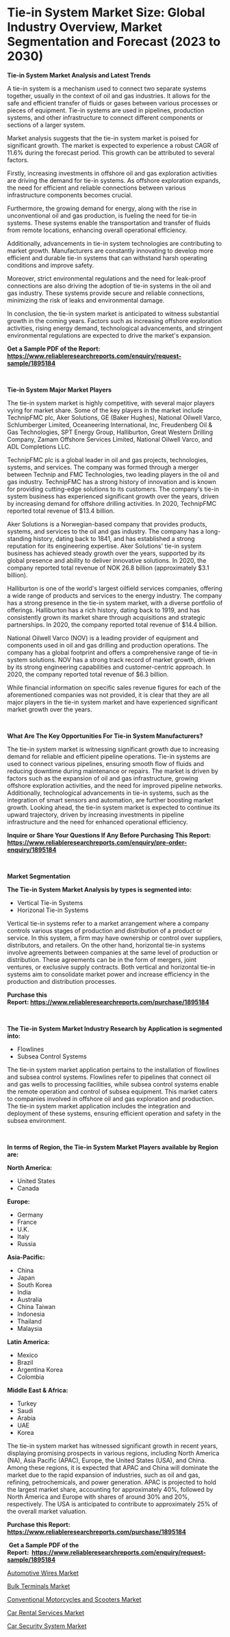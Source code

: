 <p><h1>Tie-in System Market Size: Global Industry Overview, Market Segmentation and Forecast (2023 to 2030)</h1></p><p><strong>Tie-in System Market Analysis and Latest Trends</strong></p>
<p><p>A tie-in system is a mechanism used to connect two separate systems together, usually in the context of oil and gas industries. It allows for the safe and efficient transfer of fluids or gases between various processes or pieces of equipment. Tie-in systems are used in pipelines, production systems, and other infrastructure to connect different components or sections of a larger system.</p><p>Market analysis suggests that the tie-in system market is poised for significant growth. The market is expected to experience a robust CAGR of 11.6% during the forecast period. This growth can be attributed to several factors.</p><p>Firstly, increasing investments in offshore oil and gas exploration activities are driving the demand for tie-in systems. As offshore exploration expands, the need for efficient and reliable connections between various infrastructure components becomes crucial.</p><p>Furthermore, the growing demand for energy, along with the rise in unconventional oil and gas production, is fueling the need for tie-in systems. These systems enable the transportation and transfer of fluids from remote locations, enhancing overall operational efficiency.</p><p>Additionally, advancements in tie-in system technologies are contributing to market growth. Manufacturers are constantly innovating to develop more efficient and durable tie-in systems that can withstand harsh operating conditions and improve safety.</p><p>Moreover, strict environmental regulations and the need for leak-proof connections are also driving the adoption of tie-in systems in the oil and gas industry. These systems provide secure and reliable connections, minimizing the risk of leaks and environmental damage.</p><p>In conclusion, the tie-in system market is anticipated to witness substantial growth in the coming years. Factors such as increasing offshore exploration activities, rising energy demand, technological advancements, and stringent environmental regulations are expected to drive the market's expansion.</p></p>
<p><strong>Get a Sample PDF of the Report:&nbsp; <a href="https://www.reliableresearchreports.com/enquiry/request-sample/1895184">https://www.reliableresearchreports.com/enquiry/request-sample/1895184</a></strong></p>
<p>&nbsp;</p>
<p><strong>Tie-in System Major Market Players</strong></p>
<p><p>The tie-in system market is highly competitive, with several major players vying for market share. Some of the key players in the market include TechnipFMC plc, Aker Solutions, GE (Baker Hughes), National Oilwell Varco, Schlumberger Limited, Oceaneering International, Inc, Freudenberg Oil & Gas Technologies, SPT Energy Group, Halliburton, Great Western Drilling Company, Zamam Offshore Services Limited, National Oilwell Varco, and ADL Completions LLC.</p><p>TechnipFMC plc is a global leader in oil and gas projects, technologies, systems, and services. The company was formed through a merger between Technip and FMC Technologies, two leading players in the oil and gas industry. TechnipFMC has a strong history of innovation and is known for providing cutting-edge solutions to its customers. The company's tie-in system business has experienced significant growth over the years, driven by increasing demand for offshore drilling activities. In 2020, TechnipFMC reported total revenue of $13.4 billion.</p><p>Aker Solutions is a Norwegian-based company that provides products, systems, and services to the oil and gas industry. The company has a long-standing history, dating back to 1841, and has established a strong reputation for its engineering expertise. Aker Solutions' tie-in system business has achieved steady growth over the years, supported by its global presence and ability to deliver innovative solutions. In 2020, the company reported total revenue of NOK 26.8 billion (approximately $3.1 billion).</p><p>Halliburton is one of the world's largest oilfield services companies, offering a wide range of products and services to the energy industry. The company has a strong presence in the tie-in system market, with a diverse portfolio of offerings. Halliburton has a rich history, dating back to 1919, and has consistently grown its market share through acquisitions and strategic partnerships. In 2020, the company reported total revenue of $14.4 billion.</p><p>National Oilwell Varco (NOV) is a leading provider of equipment and components used in oil and gas drilling and production operations. The company has a global footprint and offers a comprehensive range of tie-in system solutions. NOV has a strong track record of market growth, driven by its strong engineering capabilities and customer-centric approach. In 2020, the company reported total revenue of $6.3 billion.</p><p>While financial information on specific sales revenue figures for each of the aforementioned companies was not provided, it is clear that they are all major players in the tie-in system market and have experienced significant market growth over the years.</p></p>
<p>&nbsp;</p>
<p><strong>What Are The Key Opportunities For Tie-in System Manufacturers?</strong></p>
<p><p>The tie-in system market is witnessing significant growth due to increasing demand for reliable and efficient pipeline operations. Tie-in systems are used to connect various pipelines, ensuring smooth flow of fluids and reducing downtime during maintenance or repairs. The market is driven by factors such as the expansion of oil and gas infrastructure, growing offshore exploration activities, and the need for improved pipeline networks. Additionally, technological advancements in tie-in systems, such as the integration of smart sensors and automation, are further boosting market growth. Looking ahead, the tie-in system market is expected to continue its upward trajectory, driven by increasing investments in pipeline infrastructure and the need for enhanced operational efficiency.</p></p>
<p><strong>Inquire or Share Your Questions If Any Before Purchasing This Report: <a href="https://www.reliableresearchreports.com/enquiry/pre-order-enquiry/1895184">https://www.reliableresearchreports.com/enquiry/pre-order-enquiry/1895184</a></strong></p>
<p>&nbsp;</p>
<p><strong>Market Segmentation</strong></p>
<p><strong>The Tie-in System Market Analysis by types is segmented into:</strong></p>
<p><ul><li>Vertical Tie-in Systems</li><li>Horizonal Tie-in Systems</li></ul></p>
<p><p>Vertical tie-in systems refer to a market arrangement where a company controls various stages of production and distribution of a product or service. In this system, a firm may have ownership or control over suppliers, distributors, and retailers. On the other hand, horizontal tie-in systems involve agreements between companies at the same level of production or distribution. These agreements can be in the form of mergers, joint ventures, or exclusive supply contracts. Both vertical and horizontal tie-in systems aim to consolidate market power and increase efficiency in the production and distribution processes.</p></p>
<p><strong>Purchase this Report:&nbsp;<a href="https://www.reliableresearchreports.com/purchase/1895184">https://www.reliableresearchreports.com/purchase/1895184</a></strong></p>
<p>&nbsp;</p>
<p><strong>The Tie-in System Market Industry Research by Application is segmented into:</strong></p>
<p><ul><li>Flowlines</li><li>Subsea Control Systems</li></ul></p>
<p><p>The tie-in system market application pertains to the installation of flowlines and subsea control systems. Flowlines refer to pipelines that connect oil and gas wells to processing facilities, while subsea control systems enable the remote operation and control of subsea equipment. This market caters to companies involved in offshore oil and gas exploration and production. The tie-in system market application includes the integration and deployment of these systems, ensuring efficient operation and safety in the subsea environment.</p></p>
<p>&nbsp;</p>
<p><strong>In terms of Region, the Tie-in System Market Players available by Region are:</strong></p>
<p>
    <p> <strong> North America: </strong>
        <ul>
            <li>United States</li>
            <li>Canada</li>
        </ul>
        </p> 
    <p> <strong> Europe: </strong>
        <ul>
            <li>Germany</li>
            <li>France</li>
            <li>U.K.</li>
            <li>Italy</li>
            <li>Russia</li>
        </ul>
        </p> 
    <p> <strong> Asia-Pacific: </strong>
        <ul>
            <li>China</li>
            <li>Japan</li>
            <li>South Korea</li>
            <li>India</li>
            <li>Australia</li>
            <li>China Taiwan</li>
            <li>Indonesia</li>
            <li>Thailand</li>
            <li>Malaysia</li>
        </ul>
        </p> 
    <p> <strong> Latin America: </strong>
        <ul>
            <li>Mexico</li>
            <li>Brazil</li>
            <li>Argentina Korea</li>
            <li>Colombia</li>
        </ul>
        </p> 
    <p> <strong> Middle East & Africa: </strong>
        <ul>
            <li>Turkey</li>
            <li>Saudi</li>
            <li>Arabia</li>
            <li>UAE</li>
            <li>Korea</li>
        </ul>
    </p>
    </p>
<p><p>The tie-in system market has witnessed significant growth in recent years, displaying promising prospects in various regions, including North America (NA), Asia Pacific (APAC), Europe, the United States (USA), and China. Among these regions, it is expected that APAC and China will dominate the market due to the rapid expansion of industries, such as oil and gas, refining, petrochemicals, and power generation. APAC is projected to hold the largest market share, accounting for approximately 40%, followed by North America and Europe with shares of around 30% and 20%, respectively. The USA is anticipated to contribute to approximately 25% of the overall market valuation.</p></p>
<p><strong>Purchase this Report: <a href="https://www.reliableresearchreports.com/purchase/1895184">https://www.reliableresearchreports.com/purchase/1895184</a></strong></p>
<p>&nbsp;<strong>Get a Sample PDF of the Report:&nbsp;&nbsp;<a href="https://www.reliableresearchreports.com/enquiry/request-sample/1895184">https://www.reliableresearchreports.com/enquiry/request-sample/1895184</a></strong></p>
<p><strong></strong></p>
<p><p><a href="https://medium.com/@lilakautzer2023/automotive-wires-market-outlook-industry-overview-and-forecast-2023-to-2030-7062320f7a31">Automotive Wires Market</a></p><p><a href="https://medium.com/@adellalesch/bulk-terminals-market-size-reveals-the-best-marketing-channels-in-global-industry-850fbcc26c8f">Bulk Terminals Market</a></p><p><a href="https://medium.com/@siennaferry2023/conventional-motorcycles-and-scooters-market-insight-market-trends-growth-forecasted-from-2023-2370360eefe3">Conventional Motorcycles and Scooters Market</a></p><p><a href="https://medium.com/@robbleannon/car-rental-services-market-outlook-industry-overview-and-forecast-2023-to-2030-6e79e5c62964">Car Rental Services Market</a></p><p><a href="https://medium.com/@russpollich/car-security-system-market-share-evolution-and-market-growth-trends-2023-2030-bb137ea6bf4f">Car Security System Market</a></p></p>
